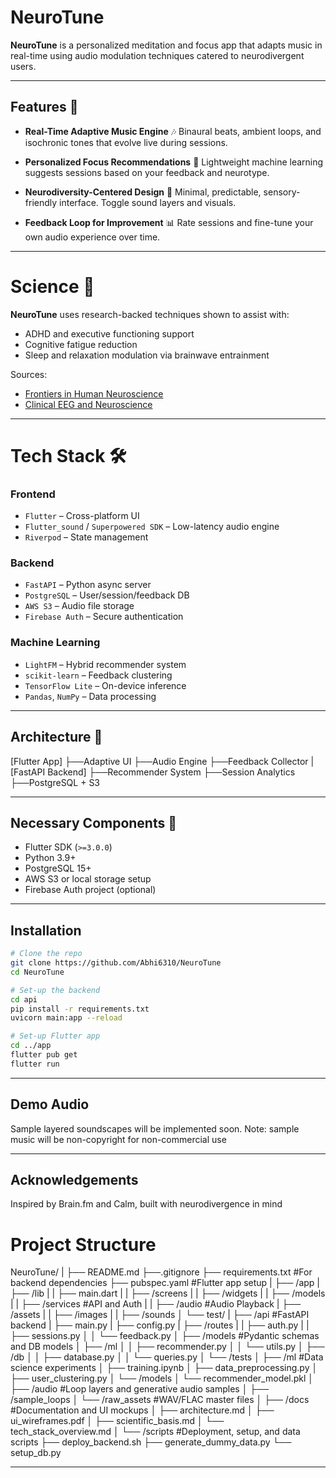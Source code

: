 # NeuroTune
**NeuroTune** is a personalized meditation and focus app that adapts music in real-time using audio modulation techniques catered to neurodivergent users.

------
## Features 🚀

- **Real-Time Adaptive Music Engine** 🎶
  Binaural beats, ambient loops, and isochronic tones that evolve live during sessions.

- **Personalized Focus Recommendations** 🧠
  Lightweight machine learning suggests sessions based on your feedback and neurotype.

- **Neurodiversity-Centered Design** 🧘
  Minimal, predictable, sensory-friendly interface. Toggle sound layers and visuals.

- **Feedback Loop for Improvement** 📊
  Rate sessions and fine-tune your own audio experience over time.

------
# Science 🧪
**NeuroTune** uses research-backed techniques shown to assist with:
- ADHD and executive functioning support
- Cognitive fatigue reduction
- Sleep and relaxation modulation via brainwave entrainment

Sources:  
- [Frontiers in Human Neuroscience](https://www.frontiersin.org/journals/human-neuroscience)  
- [Clinical EEG and Neuroscience](https://journals.sagepub.com/home/eeg)

------
# Tech Stack 🛠️
### **Frontend**
- `Flutter` – Cross-platform UI
- `Flutter_sound` / `Superpowered SDK` – Low-latency audio engine
- `Riverpod` – State management

### **Backend**
- `FastAPI` – Python async server
- `PostgreSQL` – User/session/feedback DB
- `AWS S3` – Audio file storage
- `Firebase Auth` – Secure authentication

### **Machine Learning**
- `LightFM` – Hybrid recommender system
- `scikit-learn` – Feedback clustering
- `TensorFlow Lite` – On-device inference
- `Pandas`, `NumPy` – Data processing

------
## Architecture 🧱
[Flutter App]
├──Adaptive UI
├──Audio Engine
├──Feedback Collector
|
[FastAPI Backend]
├──Recommender System
├──Session Analytics
├──PostgreSQL + S3

-----
## Necessary Components 🔧
- Flutter SDK (`>=3.0.0`)
- Python 3.9+
- PostgreSQL 15+
- AWS S3 or local storage setup
- Firebase Auth project (optional)

------
## Installation
```bash
# Clone the repo
git clone https://github.com/Abhi6310/NeuroTune
cd NeuroTune

# Set-up the backend
cd api
pip install -r requirements.txt
uvicorn main:app --reload

# Set-up Flutter app
cd ../app
flutter pub get
flutter run
```
-----
## Demo Audio
Sample layered soundscapes will be implemented soon. Note: sample music will be non-copyright for non-commercial use

-----
## Acknowledgements
Inspired by Brain.fm and Calm, built with neurodivergence in mind

# Project Structure
NeuroTune/
|
├── README.md
├──.gitignore
├── requirements.txt    #For backend dependencies
├── pubspec.yaml        #Flutter app setup
|
├── /app
|   ├── /lib
|   |   ├── main.dart
|   |   ├── /screens
|   |   ├── /widgets
|   |   ├── /models
|   |   ├── /services   #API and Auth
|   |   ├── /audio      #Audio Playback
|   ├── /assets
|   |   ├── /images
|   |   ├── /sounds
│   └── test/
|
├── /api                #FastAPI backend
|   ├── main.py
|   ├── config.py
|   ├── /routes
|   |   ├── auth.py
|   |   ├── sessions.py
│   │   └── feedback.py
│   ├── /models                 #Pydantic schemas and DB models
│   ├── /ml
│   │   ├── recommender.py
│   │   └── utils.py
│   ├── /db
│   │   ├── database.py
│   │   └── queries.py
│   └── /tests
│
├── /ml                         #Data science experiments
│   ├── training.ipynb
│   ├── data_preprocessing.py
│   ├── user_clustering.py
│   └── /models
│       └── recommender_model.pkl
│
├── /audio                      #Loop layers and generative audio samples
│   ├── /sample_loops
│   └── /raw_assets             #WAV/FLAC master files
│
├── /docs                       #Documentation and UI mockups
│   ├── architecture.md
│   ├── ui_wireframes.pdf
│   ├── scientific_basis.md
│   └── tech_stack_overview.md
│
└── /scripts                    #Deployment, setup, and data scripts
    ├── deploy_backend.sh
    ├── generate_dummy_data.py
    └── setup_db.py

-----